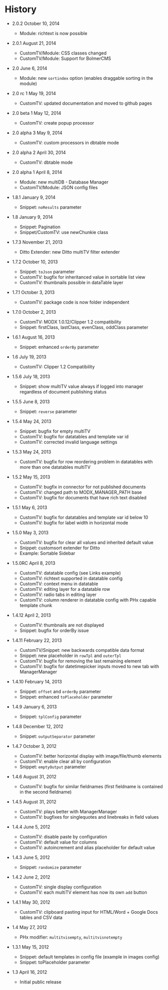 History
================================================================================
- 2.0.2 October 10, 2014
    - Module: richtext is now possible

- 2.0.1 August 21, 2014
    - CustomTV/Module: CSS classes changed
    - CustomTV/Module: Support for BolmerCMS

- 2.0 June 6, 2014
    - Module: new `sortindex` option (enables draggable sorting in the module)

- 2.0 rc 1 May 19, 2014
    - CustomTV: updated documentation and moved to github pages

- 2.0 beta 1 May 12, 2014
    - CustomTV: create popup processor

- 2.0 alpha 3 May 9, 2014
    - CustomTV: custom processors in dbtable mode

- 2.0 alpha 2 April 30, 2014
    - CustomTV: dbtable mode

- 2.0 alpha 1 April 8, 2014
    - Module: new multiDB - Database Manager
    - CustomTV/Module: JSON config files

- 1.8.1 January 9, 2014
    - Snippet: `noResults` parameter

- 1.8 January 9, 2014
    - Snippet: Pagination
    - Snippet/CustomTV: use newChunkie class

- 1.7.3 November 21, 2013
    - Ditto Extender: new Ditto multiTV filter extender

- 1.7.2 October 10, 2013
    - Snippet: `toJson` parameter
    - CustomTV: bugfix for inheritanced value in sortable list view
    - CustomTV: thumbnails possible in dataTable layer

- 1.7.1 October 3, 2013
    - CustomTV: package code is now folder independent

- 1.7.0 October 2, 2013
    - CustomTV: MODX 1.0.12/Clipper 1.2 compatibility
    - Snippet: firstClass, lastClass, evenClass, oddClass parameter

- 1.6.1 August 16, 2013
    - Snippet: enhanced `orderBy` parameter

- 1.6 July 19, 2013
    - CustomTV: Clipper 1.2 Compatibility

- 1.5.6 July 18, 2013
    - Snippet: show multiTV value always if logged into manager regardless of document publishing status

- 1.5.5 June 8, 2013
    - Snippet: `reverse` parameter
    
- 1.5.4 May 24, 2013
    - Snippet: bugfix for empty multiTV
    - CustomTV: bugfix for datatables and template var id
    - CustomTV: corrected invalid language settings

- 1.5.3 May 24, 2013
    - CustomTV: bugfix for row reordering problem in datatables with more than one datatables multiTV

- 1.5.2 May 15, 2013
    - CustomTV: bugfix in connector for not published documents
    - CustomTV: changed path to MODX_MANAGER_PATH base
    - CustomTV: bugfix for documents that have rich text disabled

- 1.5.1 May 6, 2013
    - CustomTV: bugfix for datatables and template var id below 10
    - CustomTV: bugfix for label width in horizontal mode

- 1.5.0 May 3, 2013
    - CustomTV: bugfix for clear all values and inherited default value
    - Snippet: customsort extender for Ditto
    - Example: Sortable Sidebar

- 1.5.0RC April 8, 2013
    - CustomTV: datatable config (see Links example)
    - CustomTV: richtext supported in datatable config
    - CustomTV: context menu in datatable
    - CustomTV: editing layer for a datatable row
    - CustomTV: radio tabs in editing layer
    - CustomTV: column renderer in datatable config with PHx capable template chunk

- 1.4.12 April 2, 2013
    - CustomTV: thumbnails are not displayed
    - Snippet: bugfix for orderBy issue

- 1.4.11 February 22, 2013
    - CustomTV/Snippet: new backwards compatible data format
    - Snippet: new placeholder in `rowTpl` and `outerTpl`
    - CustomTV: bugfix for removing the last remaining element
    - CustomTV: bugfix for datetimepicker inputs moved to new tab with ManagerManager

- 1.4.10 February 14, 2013
    - Snippet: `offset` and `orderBy` parameter
    - Snippet: enhanced `toPlaceholder` parameter

- 1.4.9 January 6, 2013
	- Snippet: `tplConfig` parameter

- 1.4.8 December 12, 2012
	- Snippet: `outputSeparator` parameter

- 1.4.7 October 3, 2012
	- CustomTV: better horizontal display with image/file/thumb elements
	- CustomTV: enable clear all by configuration
	- Snippet: `emptyOutput` parameter

- 1.4.6 August 31, 2012
	- CustomTV: bugfix for similar fieldnames (first fieldname is contained in the second fieldname)

- 1.4.5 August 31, 2012
    - CustomTV: plays better with ManagerManager
	- CustomTV: bugfixes for singlequotes and linebreaks in field values 

- 1.4.4 June 5, 2012
    - CustomTV: disable paste by configuration
    - CustomTV: default value for columns
    - CustomTV: autoincrement and alias placeholder for default value

- 1.4.3 June 5, 2012
    - Snippet: `randomize` parameter

- 1.4.2 June 2, 2012
    - CustomTV: single display configuration
    - CustomTV: each multiTV element has now its own `add` button

- 1.4.1 May 30, 2012
    - CustomTV: clipboard pasting input for HTML/Word + Google Docs tables and CSV data

- 1.4 May 27, 2012
    - PHx modifier: `multitvisempty`, `multitvisnotempty`

- 1.3.1 May 15, 2012
    - Snippet: default templates in config file (example in images config)
    - Snippet: toPlaceholder parameter

- 1.3 April 16, 2012
	- Initial public release

